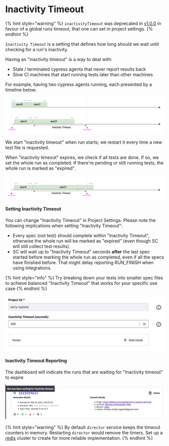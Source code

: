 # Inactivity Timeout

{% hint style="warning" %}
`inactivityTimeout` was deprecated in [v1.0.0](../development/changelog.md#1-0-0) in favour of a global runs timeout, that one can set in project settings. 
{% endhint %}

`Inactivity Timeout` is a setting that defines how long should we wait until checking for a run's inactivity.

Having an "inactivity timeout" is a way to deal with:

* Stale / terminated cypress agents that never report results back
* Slow CI machines that start running tests later than other machines

For example, having two cypress agents running, each presented by a timeline below:  

![](../.gitbook/assets/108978401-65a08280-763e-11eb-958b-36b036d41e19.png)

We start "inactivity timeout" when run starts; we restart it every time a new test file is requested. 

When "inactivity timeout" expires, we check if all tests are done. If so, we set the whole run as completed. If there're pending or still running tests, the whole run is marked as "expired".

![](../.gitbook/assets/108978420-6a653680-763e-11eb-8856-04ca6a5c7519.png)

#### Setting Inactivity Timeout

You can change "Inactivity Timeout" in Project Settings. Please note the following implications when setting "Inactivity Timeout":

* Every spec \(not test\) should complete within "Inactivity Timeout", otherwise the whole run will be marked as "expired" \(even though SC will still collect test results\). 
* SC will wait up to "Inactivity Timeout" seconds **after** the last spec started before marking the whole run as completed, even if all the specs have finished before. That might delay reporting RUN\_FINISH when using Integrations.

{% hint style="info" %}
Try breaking down your tests into smaller spec files to achieve balanced "Inactivity Timeout" that works for your specific use case
{% endhint %}

![](../.gitbook/assets/image.png)

#### Inactivity Timeout Reporting

The dashboard will indicate the runs that are waiting for "Inactivity timeout" to expire

![](../.gitbook/assets/image%20%281%29.png)

{% hint style="warning" %}
By default `director` service keeps the timeout counters in memory. Restarting `director` would remove the timers. Set up a [redis](../configuration/director-configuration.md#queue-configuration) cluster to create for more reliable implementation.
{% endhint %}

